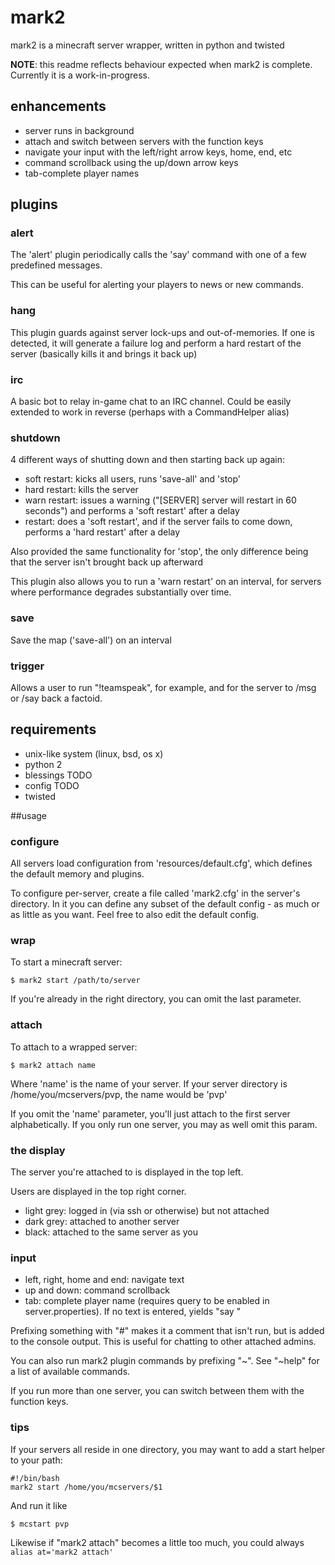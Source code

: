 # mark2

mark2 is a minecraft server wrapper, written in python and twisted

**NOTE**: this readme reflects behaviour expected when mark2 is complete. Currently
it is a work-in-progress.

## enhancements

* server runs in background
* attach and switch between servers with the function keys
* navigate your input with the left/right arrow keys, home, end, etc
* command scrollback using the up/down arrow keys
* tab-complete player names

## plugins

### alert

The 'alert' plugin periodically calls the 'say' command with one of a few predefined messages.

This can be useful for alerting your players to news or new commands.

### hang

This plugin guards against server lock-ups and out-of-memories. If one is detected, it will
generate a failure log and perform a hard restart of the server (basically kills it and brings it back up)

### irc

A basic bot to relay in-game chat to an IRC channel. Could be easily extended to work in
reverse (perhaps with a CommandHelper alias)

### shutdown

4 different ways of shutting down and then starting back up again:

* soft restart: kicks all users, runs 'save-all' and 'stop'
* hard restart: kills the server
* warn restart: issues a warning ("[SERVER] server will restart in 60 seconds") and performs a 'soft restart' after a delay
* restart: does a 'soft restart', and if the server fails to come down, performs a 'hard restart' after a delay

Also provided the same functionality for 'stop', the only difference being that the server isn't brought back up afterward

This plugin also allows you to run a 'warn restart' on an interval, for servers where performance degrades substantially over time.

### save

Save the map ('save-all') on an interval

### trigger

Allows a user to run "!teamspeak", for example, and for the server to /msg or /say back a factoid.

## requirements

* unix-like system (linux, bsd, os x)
* python 2
* blessings TODO
* config TODO
* twisted

##usage

### configure

All servers load configuration from 'resources/default.cfg', which defines the default memory and plugins.

To configure per-server, create a file called 'mark2.cfg' in the server's directory. In it you can define
any subset of the default config - as much or as little as you want. Feel free to also edit the default
config.

### wrap

To start a minecraft server:

    $ mark2 start /path/to/server

If you're already in the right directory, you can omit the last parameter.

### attach

To attach to a wrapped server:

    $ mark2 attach name

Where 'name' is the name of your server. If your server directory is /home/you/mcservers/pvp, the name would be 'pvp'

If you omit the 'name' parameter, you'll just attach to the first server alphabetically. If you only run one server,
you may as well omit this param.

### the display

The server you're attached to is displayed in the top left. 

Users are displayed in the top right corner.

* light grey: logged in (via ssh or otherwise) but not attached
* dark grey: attached to another server
* black: attached to the same server as you

### input

* left, right, home and end: navigate text
* up and down: command scrollback
* tab: complete player name (requires query to be enabled in server.properties). If no text is entered, yields "say "

Prefixing something with "#" makes it a comment that isn't run, but is added to the console output. This is useful
for chatting to other attached admins.

You can also run mark2 plugin commands by prefixing "~". See "~help" for a list of available commands.

If you run more than one server, you can switch between them with the function keys.

### tips

If your servers all reside in one directory, you may want to add a start helper to your path:

    #!/bin/bash
    mark2 start /home/you/mcservers/$1

And run it like
    
    $ mcstart pvp

Likewise if "mark2 attach" becomes a little too much, you could always `alias at='mark2 attach'`

